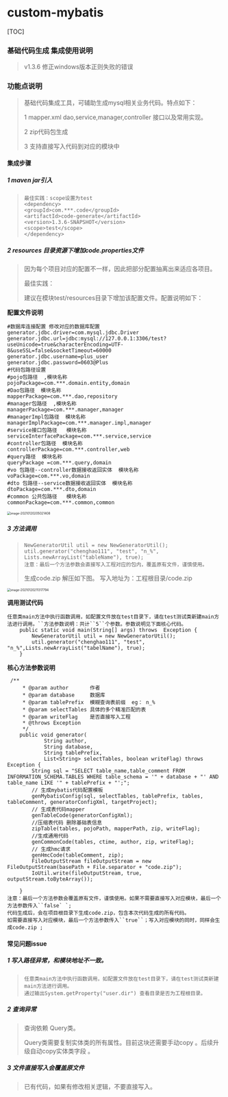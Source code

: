 # custom-mybatis


[TOC]


### 基础代码生成 集成使用说明

> v1.3.6 修正windows版本正则失败的错误

### 功能点说明

> 基础代码集成工具，可辅助生成mysql相关业务代码。特点如下：
>
> 1 mapper.xml dao,service,manager,controller 接口以及常用实现。
>
> 2 zip代码包生成
>
> 3 支持直接写入代码到对应的模块中
>

#### 集成步骤

##### 1 maven jar引入

> ```
> 最佳实践：scope设置为test
> <dependency>
> <groupId>com.***.code</groupId>
> <artifactId>code-generate</artifactId>
> <version>1.3.6-SNAPSHOT</version>
> <scope>test</scope>
> </dependency>
> ```

##### 2 resources 目录资源下增加code.properties文件

> 因为每个项目对应的配置不一样，因此把部分配置抽离出来适应各项目。
>
> 最佳实践：
>
> 建议在模块test/resources目录下增加该配置文件。配置说明如下：

**配置文件说明**

```
#数据库连接配置 修改对应的数据库配置
generator.jdbc.driver=com.mysql.jdbc.Driver
generator.jdbc.url=jdbc:mysql://127.0.0.1:3306/test?useUnicode=true&characterEncoding=UTF-8&useSSL=false&socketTimeout=60000
generator.jdbc.username=plus_user
generator.jdbc.password=0603@Plus
#代码包路径设置
#pojo包路径  ,模块名称
pojoPackage=com.***.domain.entity,domain
#Dao包路径  模块名称
mapperPackage=com.***.dao,repository
#manager包路径  ,模块名称
managerPackage=com.***.manager,manager
#managerImpl包路径  模块名称
managerImplPackage=com.***.manager.impl,manager
#service接口包路径   模块名称
serviceInterfacePackage=com.***.service,service
#controller包路径  模块名称
controllerPackage=com.***.controller,web
#query路径  模块名称
queryPackage =com.***.query,domain
#vo 包路径--controller数据接收返回实体  模块名称
voPackage=com.***.vo,domain
#dto 包路径--service数据接收返回实体  模块名称
dtoPackage=com.***.dto,domain
#common 公共包路径   模块名称
commonPackage=com.***.common,common
```

<img src="https://gitee.com/momococo/images/raw/master/img/20210120205021.png" alt="image-20210120205021408" style="zoom:50%;" />

##### 3 方法调用

> ```
> NewGeneratorUtil util = new NewGeneratorUtil();
> util.generator("chenghao111", "test", "n_%", Lists.newArrayList("tableName"), true);
> 注意：最后一个方法参数会直接写入工程对应的包内，覆盖原有文件，谨慎使用。
> ```
>
> 生成code.zip 解压如下图。 写入地址为：工程根目录/code.zip

<img src="https://gitee.com/momococo/images/raw/master/img/20210120211317.png" alt="image-20210120211317794" style="zoom:50%;" />

**调用测试代码**

```
任意类main方法中执行函数调用，如配置文件放在test目录下，请在test测试类新建main方法进行调用。``方法参数说明：共计``5``个参数。参数说明见下面核心代码。
    public static void main(String[] args) throws  Exception {
        NewGeneratorUtil util = new NewGeneratorUtil();
        util.generator("chenghao111", "test", "n_%",Lists.newArrayList("tabelName"), true);
    }
```

**核心方法参数说明**

```
 /**
     * @param author       作者
     * @param database     数据库
     * @param tablePrefix  模糊查询表前缀  eg： n_%
     * @param selectTables 具体的多个精准匹配的表
     * @param writeFlag    是否直接写入工程
     * @throws Exception
     */
    public void generator(
            String author,
            String database,
            String tablePrefix,
            List<String> selectTables, boolean writeFlag) throws Exception {
        String sql = "SELECT table_name,table_comment FROM INFORMATION_SCHEMA.TABLES WHERE table_schema = '" + database + "' AND table_name LIKE '" + tablePrefix + "';";
        // 生成mybatis代码配置模板
        genMybatisConfig(sql, selectTables, tablePrefix, tables, tableComment, generatorConfigXml, targetProject);
        // 生成表代码mapper
        genTableCode(generatorConfigXml);
        //压缩表代码 删除基础表信息
        zipTable(tables, pojoPath, mapperPath, zip, writeFlag);
        //生成通用代码
        genCommonCode(tables, ctime, author, zip, writeFlag);
        // 生成hmc请求
        genHmcCode(tableComment, zip);
        FileOutputStream fileOutputStream = new FileOutputStream(basePath + File.separator + "code.zip");
        IoUtil.write(fileOutputStream, true, outputStream.toByteArray());
      
    }
注意：最后一个方法参数会覆盖原有文件，谨慎使用。如果不需要直接写入对应模块，最后一个方法参数传入``false` `;
代码生成后，会在项目根目录下生成code.zip，包含本次代码生成的所有代码。
如需要直接写入对应模块，最后一个方法参数传入``true``；写入对应模块的同时，同样会生成code.zip ;
```



#### 常见问题issue


##### 1 写入路径异常，和模块地址不一致。

> ```
> 任意类main方法中执行函数调用，如配置文件放在test目录下，请在test测试类新建main方法进行调用。
> 通过输出System.getProperty("user.dir") 查看目录是否为工程根目录。 
> ```

##### 2 查询异常

> 查询依赖 Query类。
>
> Query类需要复制实体类的所有属性。目前这块还需要手动copy 。后续升级自动copy实体类字段 。 

##### 3 文件直接写入会覆盖原文件

>已有代码，如果有修改相关逻辑，不要直接写入。 

